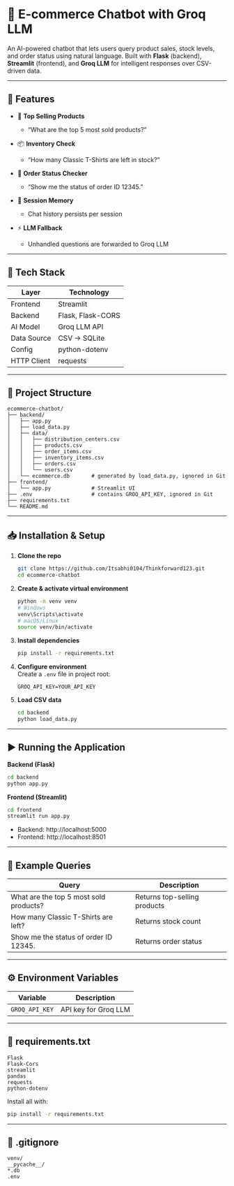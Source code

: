 # 🛒 E-commerce Chatbot with Groq LLM

An AI-powered chatbot that lets users query product sales, stock levels, and order status using natural language. Built with **Flask** (backend), **Streamlit** (frontend), and **Groq LLM** for intelligent responses over CSV-driven data.

---

## 🚀 Features

- 💬 **Top Selling Products**  
  - “What are the top 5 most sold products?”

- 📦 **Inventory Check**  
  - “How many Classic T-Shirts are left in stock?”

- 🚚 **Order Status Checker**  
  - “Show me the status of order ID 12345.”

- 🧠 **Session Memory**  
  - Chat history persists per session

- ⚡ **LLM Fallback**  
  - Unhandled questions are forwarded to Groq LLM

---

## 🧰 Tech Stack

| Layer       | Technology              |
|-------------|-------------------------|
| Frontend    | Streamlit               |
| Backend     | Flask, Flask-CORS       |
| AI Model    | Groq LLM API            |
| Data Source | CSV → SQLite            |
| Config      | python-dotenv           |
| HTTP Client | requests                |

---

## 📁 Project Structure

```
ecommerce-chatbot/
├── backend/
│   ├── app.py
│   ├── load_data.py
│   ├── data/
│   │   ├── distribution_centers.csv
│   │   ├── products.csv
│   │   ├── order_items.csv
│   │   ├── inventory_items.csv
│   │   ├── orders.csv
│   │   └── users.csv
│   └── ecommerce.db       # generated by load_data.py, ignored in Git
├── frontend/
│   └── app.py             # Streamlit UI
├── .env                   # contains GROQ_API_KEY, ignored in Git
├── requirements.txt
└── README.md
```

---

## 📥 Installation & Setup

1. **Clone the repo**  
   ```bash
   git clone https://github.com/Itsabhi0104/Thinkforward123.git
   cd ecommerce-chatbot
   ```

2. **Create & activate virtual environment**  
   ```bash
   python -m venv venv
   # Windows
   venv\Scripts\activate
   # macOS/Linux
   source venv/bin/activate
   ```

3. **Install dependencies**  
   ```bash
   pip install -r requirements.txt
   ```

4. **Configure environment**  
   Create a `.env` file in project root:  
   ```env
   GROQ_API_KEY=YOUR_API_KEY
   ```

5. **Load CSV data**  
   ```bash
   cd backend
   python load_data.py
   ```

---

## ▶️ Running the Application

**Backend (Flask)**  
```bash
cd backend
python app.py
```

**Frontend (Streamlit)**  
```bash
cd frontend
streamlit run app.py
```

- Backend: http://localhost:5000  
- Frontend: http://localhost:8501

---

## 🧪 Example Queries

| Query                                 | Description                    |
|---------------------------------------|--------------------------------|
| What are the top 5 most sold products?| Returns top-selling products   |
| How many Classic T-Shirts are left?   | Returns stock count            |
| Show me the status of order ID 12345. | Returns order status           |

---

## ⚙️ Environment Variables

| Variable        | Description                   |
|-----------------|-------------------------------|
| `GROQ_API_KEY`  | API key for Groq LLM          |

---

## 📄 requirements.txt

```
Flask
Flask-Cors
streamlit
pandas
requests
python-dotenv
```

Install all with:

```bash
pip install -r requirements.txt
```

---

## 📄 .gitignore

```
venv/
__pycache__/
*.db
.env
```
